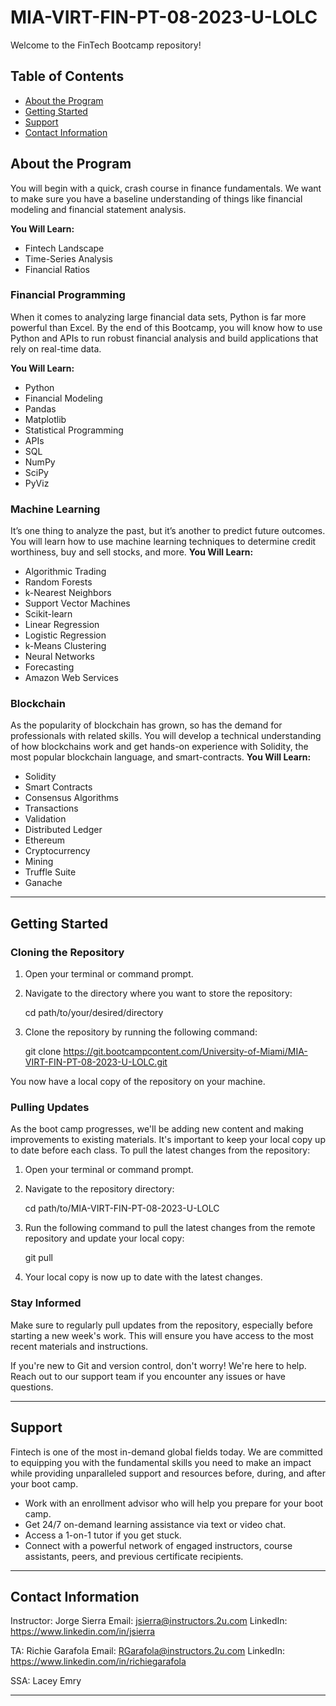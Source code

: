 # MIA-VIRT-FIN-PT-08-2023-U-LOLC

Welcome to the FinTech Bootcamp repository!

## Table of Contents
- [About the Program](#about-the-program)
- [Getting Started](#getting-started)
- [Support](#Support)
- [Contact Information](#contact-information)

## About the Program

You will begin with a quick, crash course in finance fundamentals. We want to make sure you have a baseline understanding of things like financial modeling and financial statement analysis.

**You Will Learn:**
- Fintech Landscape
- Time-Series Analysis
- Financial Ratios

### Financial Programming
When it comes to analyzing large financial data sets, Python is far more powerful than Excel. By the end of this Bootcamp, you will know how to use Python and APIs to run robust financial analysis and build applications that rely on real-time data.

**You Will Learn:**
- Python
- Financial Modeling
- Pandas
- Matplotlib
- Statistical Programming
- APIs
- SQL
- NumPy
- SciPy
- PyViz

### Machine Learning 

It’s one thing to analyze the past, but it’s another to predict future outcomes. You will learn how to use machine learning techniques to determine credit worthiness, buy and sell stocks, and more.
**You Will Learn:**
- Algorithmic Trading
- Random Forests
- k-Nearest Neighbors
- Support Vector Machines
- Scikit-learn
- Linear Regression
- Logistic Regression
- k-Means Clustering
- Neural Networks
- Forecasting
- Amazon Web Services

### Blockchain 
As the popularity of blockchain has grown, so has the demand for professionals with related skills. You will develop a technical understanding of how blockchains work and get hands-on experience with Solidity, the most popular blockchain language, and smart-contracts.
**You Will Learn:**
- Solidity
- Smart Contracts
- Consensus Algorithms
- Transactions
- Validation
- Distributed Ledger
- Ethereum
- Cryptocurrency
- Mining
- Truffle Suite
- Ganache

---

## Getting Started

### Cloning the Repository

1. Open your terminal or command prompt.
2. Navigate to the directory where you want to store the repository:

   cd path/to/your/desired/directory

3. Clone the repository by running the following command:

    git clone https://git.bootcampcontent.com/University-of-Miami/MIA-VIRT-FIN-PT-08-2023-U-LOLC.git

You now have a local copy of the repository on your machine.

### Pulling Updates
As the boot camp progresses, we'll be adding new content and making improvements to existing materials. It's important to keep your local copy up to date before each class. To pull the latest changes from the repository:

1. Open your terminal or command prompt.
2. Navigate to the repository directory:

    cd path/to/MIA-VIRT-FIN-PT-08-2023-U-LOLC

3. Run the following command to pull the latest changes from the remote repository and update your local copy:

    git pull

4. Your local copy is now up to date with the latest changes.


### Stay Informed
Make sure to regularly pull updates from the repository, especially before starting a new week's work. This will ensure you have access to the most recent materials and instructions.

If you're new to Git and version control, don't worry! We're here to help. Reach out to our support team if you encounter any issues or have questions.

---

## Support

Fintech is one of the most in-demand global fields today. We are committed to equipping you with the fundamental skills you need to make an impact while providing unparalleled support and resources before, during, and after your boot camp.

- Work with an enrollment advisor who will help you prepare for your boot camp.
- Get 24/7 on-demand learning assistance via text or video chat.
- Access a 1-on-1 tutor if you get stuck.
- Connect with a powerful network of engaged instructors, course assistants, peers, and previous certificate recipients.

---

## Contact Information 
Instructor: Jorge Sierra
Email: jsierra@instructors.2u.com
LinkedIn:
https://www.linkedin.com/in/jsierra

TA: Richie Garafola
Email: RGarafola@instructors.2u.com
LinkedIn:
https://www.linkedin.com/in/richiegarafola

SSA: Lacey Emry

---